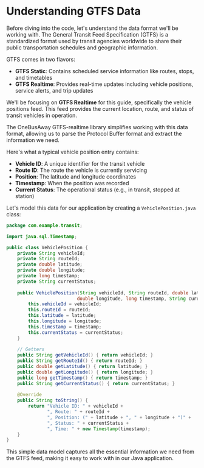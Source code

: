 # Understanding GTFS Data

Before diving into the code, let's understand the data format we'll be working with. The General Transit Feed Specification (GTFS) is a standardized format used by transit agencies worldwide to share their public transportation schedules and geographic information.

GTFS comes in two flavors:
- **GTFS Static**: Contains scheduled service information like routes, stops, and timetables
- **GTFS Realtime**: Provides real-time updates including vehicle positions, service alerts, and trip updates

We'll be focusing on **GTFS Realtime** for this guide, specifically the vehicle positions feed. This feed provides the current location, route, and status of transit vehicles in operation.

The OneBusAway GTFS-realtime library simplifies working with this data format, allowing us to parse the Protocol Buffer format and extract the information we need.

Here's what a typical vehicle position entry contains:
- **Vehicle ID**: A unique identifier for the transit vehicle
- **Route ID**: The route the vehicle is currently servicing
- **Position**: The latitude and longitude coordinates
- **Timestamp**: When the position was recorded
- **Current Status**: The operational status (e.g., in transit, stopped at station)

Let's model this data for our application by creating a `VehiclePosition.java` class:

```java
package com.example.transit;

import java.sql.Timestamp;

public class VehiclePosition {
    private String vehicleId;
    private String routeId;
    private double latitude;
    private double longitude;
    private long timestamp;
    private String currentStatus;
    
    public VehiclePosition(String vehicleId, String routeId, double latitude, 
                          double longitude, long timestamp, String currentStatus) {
        this.vehicleId = vehicleId;
        this.routeId = routeId;
        this.latitude = latitude;
        this.longitude = longitude;
        this.timestamp = timestamp;
        this.currentStatus = currentStatus;
    }
    
    // Getters
    public String getVehicleId() { return vehicleId; }
    public String getRouteId() { return routeId; }
    public double getLatitude() { return latitude; }
    public double getLongitude() { return longitude; }
    public long getTimestamp() { return timestamp; }
    public String getCurrentStatus() { return currentStatus; }
    
    @Override
    public String toString() {
        return "Vehicle ID: " + vehicleId +
               ", Route: " + routeId +
               ", Position: (" + latitude + ", " + longitude + ")" +
               ", Status: " + currentStatus +
               ", Time: " + new Timestamp(timestamp);
    }
}
```

This simple data model captures all the essential information we need from the GTFS feed, making it easy to work with in our Java application.
